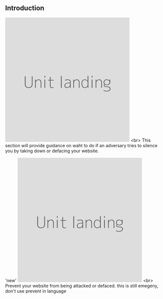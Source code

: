 
## Introduction

![](unit.png)
&lt;br&gt;
This section will provide guidance on waht to do if an adversary tries to silence you by taking down or defacing your website.


&#39;new&#39;
![](unit.png)
&lt;br&gt;
Prevent your website from being attacked or defaced.
this is still emegeny, don&#39;t use prevent in language
